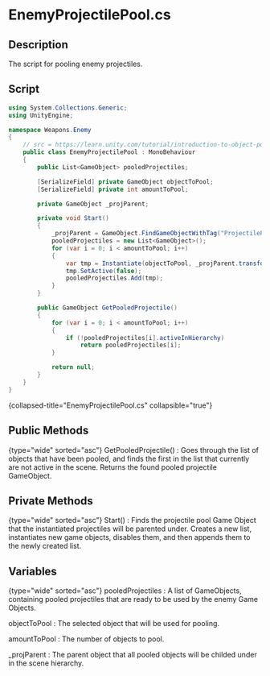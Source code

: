 # EnemyProjectilePool.cs
<show-structure depth="2" />

## Description

The script for pooling enemy projectiles.

## Script
```C#
using System.Collections.Generic;
using UnityEngine;

namespace Weapons.Enemy
{
    // src = https://learn.unity.com/tutorial/introduction-to-object-pooling
    public class EnemyProjectilePool : MonoBehaviour
    {
        public List<GameObject> pooledProjectiles;

        [SerializeField] private GameObject objectToPool;
        [SerializeField] private int amountToPool;

        private GameObject _projParent;

        private void Start()
        {
            _projParent = GameObject.FindGameObjectWithTag("ProjectilePool");
            pooledProjectiles = new List<GameObject>();
            for (var i = 0; i < amountToPool; i++)
            {
                var tmp = Instantiate(objectToPool, _projParent.transform);
                tmp.SetActive(false);
                pooledProjectiles.Add(tmp);
            }
        }

        public GameObject GetPooledProjectile()
        {
            for (var i = 0; i < amountToPool; i++)
            {
                if (!pooledProjectiles[i].activeInHierarchy)
                    return pooledProjectiles[i];
            }

            return null;
        }
    }
}
```
{collapsed-title="EnemyProjectilePool.cs" collapsible="true"}

## Public Methods
{type="wide" sorted="asc"}
GetPooledProjectile()
: Goes through the list of objects that have been pooled, and finds the first in the list that currently are not active in the
scene. Returns the found pooled projectile GameObject.

## Private Methods
{type="wide" sorted="asc"}
Start()
: Finds the projectile pool Game Object that the instantiated projectiles will be parented under. Creates a new list, instantiates new game objects,
disables them, and then appends them to the newly created list.

## Variables
{type="wide" sorted="asc"}
pooledProjectiles
: A list of GameObjects, containing pooled projectiles that are ready to be used by the enemy Game Objects.

objectToPool
: The selected object that will be used for pooling.

amountToPool
: The number of objects to pool.

_projParent
: The parent object that all pooled objects will be childed under in the scene hierarchy.